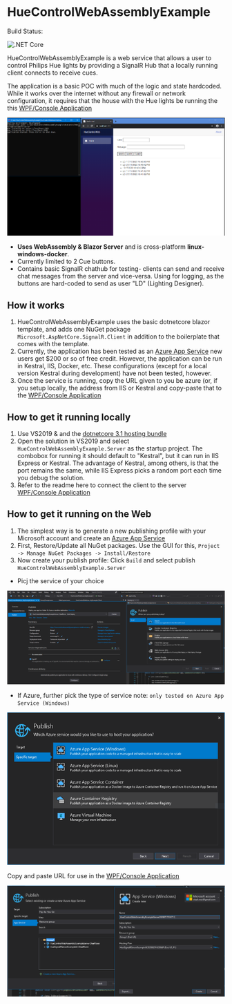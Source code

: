 # HueControlWebAssemblyExample

Build Status: 

![.NET Core](https://github.com/olaafrossi/HueControlWebAssemblyExample/workflows/.NET%20Core/badge.svg)

HueControlWebAssemblyExample is a web service that allows a user to control Philips Hue lights by providing a SignalR Hub that a locally running client connects to receive cues. 

The application is a basic POC with much of the logic and state hardcoded. While it works over the internet without any firewall or network configuration, it requires that the house with the Hue lights be running the this [WPF/Console Application](https://github.com/olaafrossi/HueControlExample)

<p align="center">
<img src="https://github.com/olaafrossi/HueControlWebAssemblyExample/blob/master/Imgs/HueServer1.PNG"
  alt="UI image"
</p>

* **Uses WebAssembly & Blazor Server** and is cross-platform **linux-windows-docker**.
* Currently limited to 2 Cue buttons.
* Contains basic SignalR chathub for testing- clients can send and receive chat messages from the server and vice-versa. Using for logging, as the buttons are hard-coded to send as user "LD" (Lighting Designer).

## How it works

1. HueControlWebAssemblyExample uses the basic dotnetcore blazor template, and adds one NuGet package `Microsoft.AspNetCore.SignalR.Client` in addition to the         boilerplate that comes with the template.
2. Currently, the application has been tested as an [Azure App Service](https://azure.microsoft.com/en-us/services/app-service) new users get $200 or so of free credit. However, the application can be run in Kestral, IIS, Docker, etc. These configurations (except for a local version Kestral during development) have not been tested, however. 
3. Once the service is running, copy the URL given to you be azure (or, if you setup locally, the address from IIS or Kestral and copy-paste that to the [WPF/Console Application](https://github.com/olaafrossi/HueControlExample)

## How to get it running locally

1. Use VS2019 & and the [dotnetcore 3.1 hosting bundle](https://download.visualstudio.microsoft.com/download/pr/9b9f4a6e-aef8-41e0-90db-bae1b0cf4e34/4ab93354cdff8991d91a9f40d022d450/dotnet-hosting-3.1.6-win.exe)
2. Open the solution in VS2019 and select `HueControlWebAssemblyExample.Server` as the startup project. The combobox for running it should default to "Kestral", but it can run in IIS Express or Kestral. The advantage of Kestral, among others, is that the port remains the same, while IIS Express picks a random port each time you debug the solution. 
3. Refer to the readme here to connect the client to the server [WPF/Console Application](https://github.com/olaafrossi/HueControlExample)

## How to get it running on the Web

1. The simplest way is to generate a new publishing profile with your Microsoft account and create an [Azure App Service](https://azure.microsoft.com/en-us/services/app-service)
2. First, Restore/Update all NuGet packages. Use the GUI for this, `Project -> Manage NuGet Packages -> Install/Restore`
3. Now create your publish profile: Click `Build` and select publish `HueControlWebAssemblyExample.Server`

* Picj the service of your choice

<p align="left">
<img src="https://github.com/olaafrossi/HueControlWebAssemblyExample/blob/master/Imgs/HueServer3.PNG"
  alt="You will need to create a new profile"
</p>

* If Azure, further pick the type of service note: `only tested on Azure App Service (Windows)`

<p align="left">
<img src="https://github.com/olaafrossi/HueControlWebAssemblyExample/blob/master/Imgs/HueServer5.PNG"
  alt="Choose target type"
</p>

Copy and paste URL for use in the [WPF/Console Application](https://github.com/olaafrossi/HueControlExample)

<p align="lleft">
<img src="https://github.com/olaafrossi/HueControlWebAssemblyExample/blob/master/Imgs/HueServer6.PNG"
  alt="Setup Name, Subscription, Resource Group, and Hosting Plan"
</p>